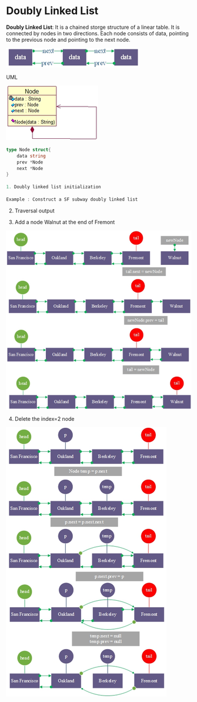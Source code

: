 # Doubly Linked List

**Doubly Linked List**:
It is a chained storge structure of a linear table. It is connected by nodes in two directions. Each node consists of data, pointing to the previous node and pointing to the next node.

![](exanple%20doubly%20linked%20list.png)

UML

![](uml.png)

```go
type Node struct{
    data string
    prev *Node
    next *Node
}

1. Doubly linked list initialization

Example : Construct a SF subway doubly linked list
```

2. Traversal output

3. Add a node Walnut at the end of Fremont

![](insert.png)

4. Delete the index=2 node

![](delete.png)